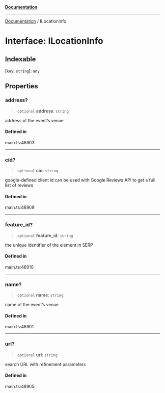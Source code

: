 [**Documentation**](../README.md)

***

[Documentation](../README.md) / ILocationInfo

# Interface: ILocationInfo

## Indexable

 \[`key`: `string`\]: `any`

## Properties

### address?

> `optional` **address**: `string`

address of the event’s venue

#### Defined in

main.ts:48903

***

### cid?

> `optional` **cid**: `string`

google-defined client id
can be used with Google Reviews API to get a full list of reviews

#### Defined in

main.ts:48908

***

### feature\_id?

> `optional` **feature\_id**: `string`

the unique identifier of the element in SERP

#### Defined in

main.ts:48910

***

### name?

> `optional` **name**: `string`

name of the event’s venue

#### Defined in

main.ts:48901

***

### url?

> `optional` **url**: `string`

search URL with refinement parameters

#### Defined in

main.ts:48905
